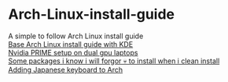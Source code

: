 # Arch-Linux-install-guide
A simple to follow Arch Linux install guide <br>
[Base Arch Linux install guide with KDE](https://gist.github.com/quiet69/a47e49283e1e62086eb9d055426e6b1b) <br>
[Nvidia PRIME setup on dual gpu laptops](https://gist.github.com/quiet69/1ccf16aa3fd34010994ee361923898a6) <br>
[Some packages i know i will forgor 💀 to install when i clean install](https://github.com/quiet69/Arch-Linux-install-guide/blob/main/packages.md) <br>
[Adding Japanese keyboard to Arch](https://gist.github.com/quiet69/37b0e78c14af802300ac77f90064cf17)

